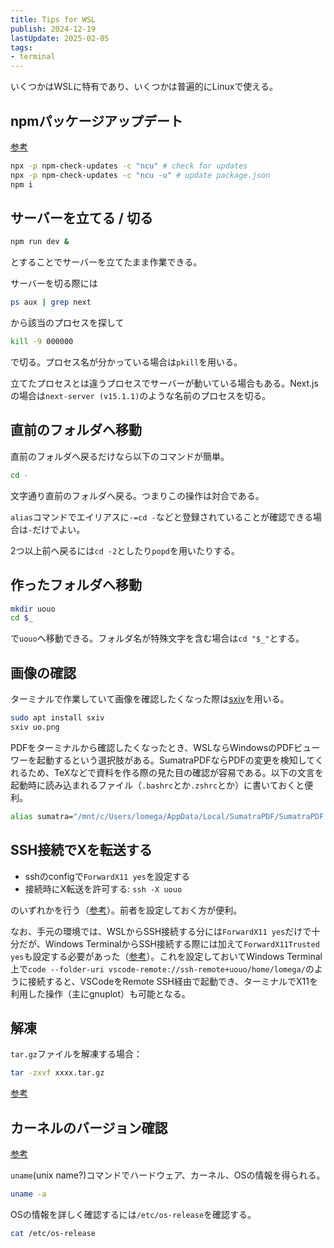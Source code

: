 ```yaml
---
title: Tips for WSL
publish: 2024-12-19
lastUpdate: 2025-02-05
tags:
- terminal
---
```


いくつかはWSLに特有であり、いくつかは普遍的にLinuxで使える。

## npmパッケージアップデート

[参考](https://qiita.com/sugurutakahashi12345/items/df736ddaf65c244e1b4f)

```sh
npx -p npm-check-updates -c "ncu" # check for updates
npx -p npm-check-updates -c "ncu -u" # update package.json
npm i
```

## サーバーを立てる / 切る

```sh
npm run dev &
```
とすることでサーバーを立てたまま作業できる。

サーバーを切る際には
```sh
ps aux | grep next
```
から該当のプロセスを探して
```sh
kill -9 000000
```
で切る。プロセス名が分かっている場合は`pkill`を用いる。

立てたプロセスとは違うプロセスでサーバーが動いている場合もある。Next.jsの場合は`next-server (v15.1.1)`のような名前のプロセスを切る。


## 直前のフォルダへ移動

直前のフォルダへ戻るだけなら以下のコマンドが簡単。
```sh
cd -
```
文字通り直前のフォルダへ戻る。つまりこの操作は対合である。

`alias`コマンドでエイリアスに`-=cd -`などと登録されていることが確認できる場合は`-`だけでよい。

2つ以上前へ戻るには`cd -2`としたり`popd`を用いたりする。


## 作ったフォルダへ移動

```sh
mkdir uouo
cd $_
```
で`uouo`へ移動できる。フォルダ名が特殊文字を含む場合は`cd "$_"`とする。

## 画像の確認

ターミナルで作業していて画像を確認したくなった際は[sxiv](https://manpages.ubuntu.com/manpages/xenial/man1/sxiv.1.html)を用いる。
```sh
sudo apt install sxiv
sxiv uo.png
```

PDFをターミナルから確認したくなったとき、WSLならWindowsのPDFビューワーを起動するという選択肢がある。SumatraPDFならPDFの変更を検知してくれるため、TeXなどで資料を作る際の見た目の確認が容易である。以下の文言を起動時に読み込まれるファイル（`.bashrc`とか`.zshrc`とか）に書いておくと便利。
```sh
alias sumatra="/mnt/c/Users/lomega/AppData/Local/SumatraPDF/SumatraPDF.exe"
```

## SSH接続でXを転送する

- sshのconfigで`ForwardX11 yes`を設定する
- 接続時にX転送を許可する: `ssh -X uouo`

のいずれかを行う（[参考](https://kazuhira-r.hatenablog.com/entry/2021/01/14/234921)）。前者を設定しておく方が便利。

なお、手元の環境では、WSLからSSH接続する分には`ForwardX11 yes`だけで十分だが、Windows TerminalからSSH接続する際には加えて`ForwardX11Trusted yes`も設定する必要があった（[参考](https://obel.hatenablog.jp/entry/20230207/1675713600)）。これを設定しておいてWindows Terminal上で`code --folder-uri vscode-remote://ssh-remote+uouo/home/lomega/`のように接続すると、VSCodeをRemote SSH経由で起動でき、ターミナルでX11を利用した操作（主にgnuplot）も可能となる。


## 解凍

`tar.gz`ファイルを解凍する場合：
```sh
tar -zxvf xxxx.tar.gz
```

[参考](https://qiita.com/supersaiakujin/items/c6b54e9add21d375161f)


## カーネルのバージョン確認

[参考](https://qiita.com/h_tyokinuhata/items/0683e0132645bc36d9d3)

`uname`(unix name?)コマンドでハードウェア、カーネル、OSの情報を得られる。
```sh
uname -a
```

OSの情報を詳しく確認するには`/etc/os-release`を確認する。
```sh
cat /etc/os-release
```
